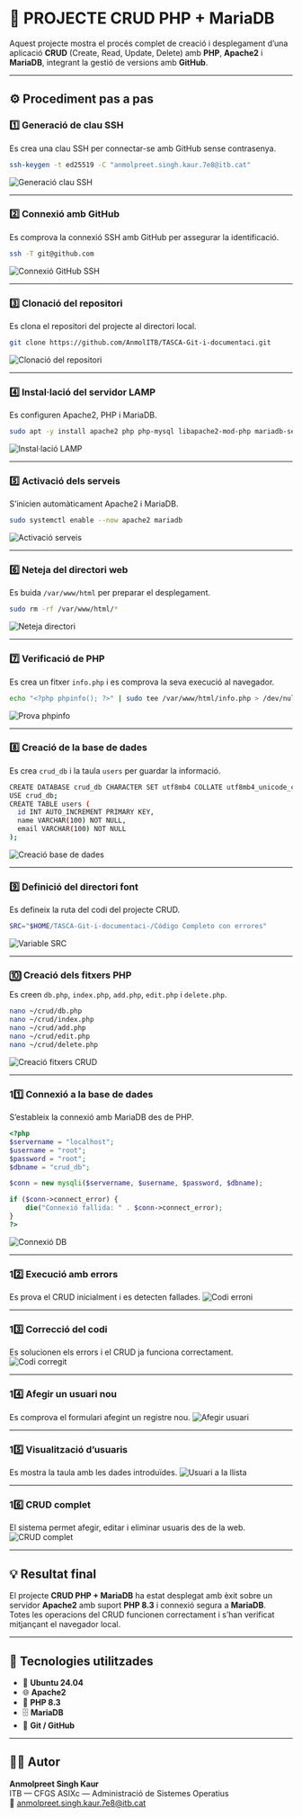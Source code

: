 # 🧠 PROJECTE CRUD PHP + MariaDB

Aquest projecte mostra el procés complet de creació i desplegament d’una aplicació **CRUD** (Create, Read, Update, Delete) amb **PHP**, **Apache2** i **MariaDB**, integrant la gestió de versions amb **GitHub**.

---

## ⚙️ Procediment pas a pas

### 1️⃣ Generació de clau SSH
Es crea una clau SSH per connectar-se amb GitHub sense contrasenya.

```bash
ssh-keygen -t ed25519 -C "anmolpreet.singh.kaur.7e8@itb.cat"
```
![Generació clau SSH](Images/img1.png)

---

### 2️⃣ Connexió amb GitHub
Es comprova la connexió SSH amb GitHub per assegurar la identificació.
```bash
ssh -T git@github.com
```
![Connexió GitHub SSH](Images/img2.png)

---

### 3️⃣ Clonació del repositori
Es clona el repositori del projecte al directori local.
```bash
git clone https://github.com/AnmolITB/TASCA-Git-i-documentaci.git
```
![Clonació del repositori](Images/img3.png)

---

### 4️⃣ Instal·lació del servidor LAMP
Es configuren Apache2, PHP i MariaDB.
```bash
sudo apt -y install apache2 php php-mysql libapache2-mod-php mariadb-server
```
![Instal·lació LAMP](img/4_lamp_install.png)

---

### 5️⃣ Activació dels serveis
S’inicien automàticament Apache2 i MariaDB.
```bash
sudo systemctl enable --now apache2 mariadb
```
![Activació serveis](img/5_enable_services.png)

---

### 6️⃣ Neteja del directori web
Es buida `/var/www/html` per preparar el desplegament.
```bash
sudo rm -rf /var/www/html/*
```
![Neteja directori](img/6_rm_html.png)

---

### 7️⃣ Verificació de PHP
Es crea un fitxer `info.php` i es comprova la seva execució al navegador.
```bash
echo "<?php phpinfo(); ?>" | sudo tee /var/www/html/info.php > /dev/null
```
![Prova phpinfo](img/7_phpinfo.png)

---

### 8️⃣ Creació de la base de dades
Es crea `crud_db` i la taula `users` per guardar la informació.
```bash
CREATE DATABASE crud_db CHARACTER SET utf8mb4 COLLATE utf8mb4_unicode_ci;
USE crud_db;
CREATE TABLE users (
  id INT AUTO_INCREMENT PRIMARY KEY,
  name VARCHAR(100) NOT NULL,
  email VARCHAR(100) NOT NULL
);
```
![Creació base de dades](img/8_db_creation.png)

---

### 9️⃣ Definició del directori font
Es defineix la ruta del codi del projecte CRUD.
```bash
SRC="$HOME/TASCA-Git-i-documentaci-/Código Completo con errores"
```
![Variable SRC](img/9_src_path.png)

---

### 🔟 Creació dels fitxers PHP
Es creen `db.php`, `index.php`, `add.php`, `edit.php` i `delete.php`.
```bash
nano ~/crud/db.php
nano ~/crud/index.php
nano ~/crud/add.php
nano ~/crud/edit.php
nano ~/crud/delete.php
```
![Creació fitxers CRUD](img/10_create_files.png)

---

### 11️⃣ Connexió a la base de dades
S’estableix la connexió amb MariaDB des de PHP.
```php
<?php
$servername = "localhost";
$username = "root";
$password = "root";
$dbname = "crud_db";

$conn = new mysqli($servername, $username, $password, $dbname);

if ($conn->connect_error) {
    die("Connexió fallida: " . $conn->connect_error);
}
?>
```
![Connexió DB](img/11_db_php.png)

---

### 12️⃣ Execució amb errors
Es prova el CRUD inicialment i es detecten fallades.
![Codi erroni](img/12_codi_erroni.png)

---

### 13️⃣ Correcció del codi
Es solucionen els errors i el CRUD ja funciona correctament.
![Codi corregit](img/13_codi_funcional.png)

---

### 14️⃣ Afegir un usuari nou
Es comprova el formulari afegint un registre nou.
![Afegir usuari](img/14_afegir_usuari.png)

---

### 15️⃣ Visualització d’usuaris
Es mostra la taula amb les dades introduïdes.
![Usuari a la llista](img/15_llista_usuari.png)

---

### 16️⃣ CRUD complet
El sistema permet afegir, editar i eliminar usuaris des de la web.
![CRUD complet](img/16_crud_complet.png)

---

## 💡 Resultat final

El projecte **CRUD PHP + MariaDB** ha estat desplegat amb èxit sobre un servidor **Apache2** amb suport **PHP 8.3** i connexió segura a **MariaDB**.  
Totes les operacions del CRUD funcionen correctament i s’han verificat mitjançant el navegador local.

---

## 🧰 Tecnologies utilitzades

- 🐧 **Ubuntu 24.04**
- 🌐 **Apache2**
- 🐘 **PHP 8.3**
- 🗄️ **MariaDB**
- 🔗 **Git / GitHub**

---

## 🧑‍💻 Autor

**Anmolpreet Singh Kaur**  
ITB — CFGS ASIXc — Administració de Sistemes Operatius  
📧 [anmolpreet.singh.kaur.7e8@itb.cat](mailto:anmolpreet.singh.kaur.7e8@itb.cat)
